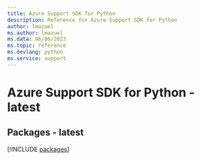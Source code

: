```yaml
---
title: Azure Support SDK for Python
description: Reference for Azure Support SDK for Python
author: lmazuel
ms.author: lmazuel
ms.data: 06/06/2023
ms.topic: reference
ms.devlang: python
ms.service: support
---
```

# Azure Support SDK for Python - latest
## Packages - latest
[!INCLUDE [packages](support-index.md)]
